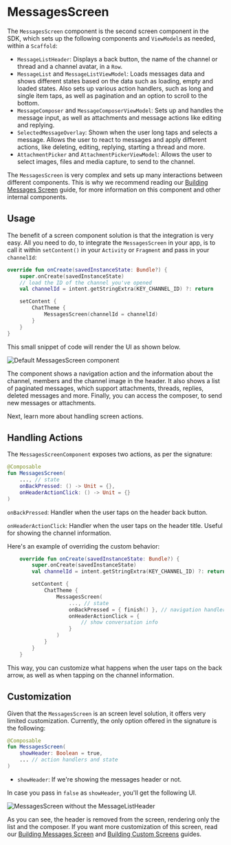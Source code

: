 # MessagesScreen

The `MessagesScreen` component is the second screen component in the SDK, which sets up the following components and `ViewModel`s as needed, within a `Scaffold`:

* `MessageListHeader`: Displays a back button, the name of the channel or thread and a channel avatar, in a `Row`. 
* `MessageList` and `MessageListViewModel`: Loads messages data and shows different states based on the data such as loading, empty and loaded states. Also sets up various action handlers, such as long and single item taps, as well as pagination and an option to scroll to the bottom.
* `MessageComposer` and `MessageComposerViewModel`: Sets up and handles the message input, as well as attachments and message actions like editing and replying.
* `SelectedMessageOverlay`: Shown when the user long taps and selects a message. Allows the user to react to messages and apply different actions, like deleting, editing, replying, starting a thread and more.
* `AttachmentPicker` and `AttachmentPickerViewModel`: Allows the user to select images, files and media capture, to send to the channel.

The `MessagesScreen` is very complex and sets up many interactions between different components. This is why we recommend reading our [Building Messages Screen](../08-guides/02-building-messages-screen.md) guide, for more information on this component and other internal components.

## Usage

The benefit of a screen component solution is that the integration is very easy. All you need to do, to integrate the `MessagesScreen` in your app, is to call it within `setContent()` in your `Activity` or `Fragment` and pass in your `channelId`:

```kotlin
override fun onCreate(savedInstanceState: Bundle?) {
    super.onCreate(savedInstanceState)
    // load the ID of the channel you've opened
    val channelId = intent.getStringExtra(KEY_CHANNEL_ID) ?: return

    setContent {
        ChatTheme {
            MessagesScreen(channelId = channelId)
        }
    }
}
```

This small snippet of code will render the UI as shown below.

![Default MessagesScreen component](../../assets/default_messages_screen_component.png)

The component shows a navigation action and the information about the channel, members and the channel image in the header. It also shows a list of paginated messages, which support attachments, threads, replies, deleted messages and more. Finally, you can access the composer, to send new messages or attachments.

Next, learn more about handling screen actions.

## Handling Actions

The `MessagesScreenComponent` exposes two actions, as per the signature:

```kotlin
@Composable
fun MessagesScreen(
    ..., // state
    onBackPressed: () -> Unit = {},
    onHeaderActionClick: () -> Unit = {}
)
```

`onBackPressed`: Handler when the user taps on the header back button.

`onHeaderActionClick`: Handler when the user taps on the header title. Useful for showing the channel information.

Here's an example of overriding the custom behavior:

```kotlin
    override fun onCreate(savedInstanceState: Bundle?) {
        super.onCreate(savedInstanceState)
        val channelId = intent.getStringExtra(KEY_CHANNEL_ID) ?: return

        setContent {
            ChatTheme {
                MessagesScreen(
                    ..., // state
                    onBackPressed = { finish() }, // navigation handler
                    onHeaderActionClick = {
                        // show conversation info
                    }
                )
            }
        }
    }
```

This way, you can customize what happens when the user taps on the back arrow, as well as when tapping on the channel information.

## Customization

Given that the `MessagesScreen` is an screen level solution, it offers very limited customization. Currently, the only option offered in the signature is the following:

```kotlin
@Composable
fun MessagesScreen(
    showHeader: Boolean = true,
    ... // action handlers and state
)
```

* `showHeader`: If we're showing the messages header or not.

In case you pass in `false` as `showHeader`, you'll get the following UI.

![MessagesScreen without the MessageListHeader](../../assets/message_list_without_header.png)

As you can see, the header is removed from the screen, rendering only the list and the composer. If you want more customization of this screen, read our [Building Messages Screen](../08-guides/02-building-messages-screen.md) and [Building Custom Screens](../08-guides/06-building-custom-screens.md) guides.
